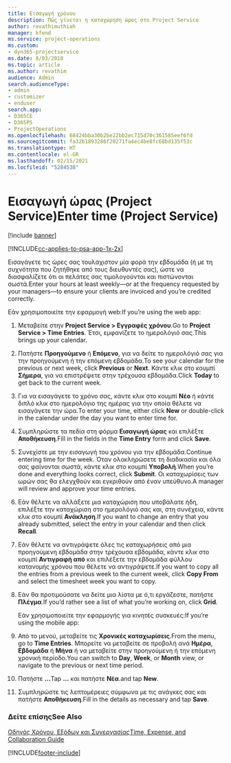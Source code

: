 ```yaml
---
title: Εισαγωγή χρόνου
description: Πώς γίνεται η καταχώρηση ώρας στο Project Service
author: revathimuthiah
manager: kfend
ms.service: project-operations
ms.custom:
- dyn365-projectservice
ms.date: 8/03/2018
ms.topic: article
ms.author: revathim
audience: Admin
search.audienceType:
- admin
- customizer
- enduser
search.app:
- D365CE
- D365PS
- ProjectOperations
ms.openlocfilehash: 68424bba30b2be22bb2ec715d70c361585eef6fd
ms.sourcegitcommit: fa32b1893286f20271fa4ec4be8fc68bd135f53c
ms.translationtype: HT
ms.contentlocale: el-GR
ms.lasthandoff: 02/15/2021
ms.locfileid: "5284538"
---
```

# <a name="enter-time-project-service"></a><span data-ttu-id="4b499-103">Εισαγωγή ώρας (Project Service)</span><span class="sxs-lookup"><span data-stu-id="4b499-103">Enter time (Project Service)</span></span>

[!include [banner](../includes/psa-now-project-operations.md)]

[!INCLUDE[cc-applies-to-psa-app-1x-2x](../includes/cc-applies-to-psa-app-1x-2x.md)]

<span data-ttu-id="4b499-104">Εισαγάγετε τις ώρες σας τουλάχιστον μία φορά την εβδομάδα (ή με τη συχνότητα που ζητήθηκε από τους διευθυντές σας), ώστε να διασφαλίζετε ότι οι πελάτες σας τιμολογούνται και πιστώνονται σωστά.</span><span class="sxs-lookup"><span data-stu-id="4b499-104">Enter your hours at least weekly—or at the frequency requested by your managers—to ensure your clients are invoiced and you’re credited correctly.</span></span>  
  
 <span data-ttu-id="4b499-105">Εάν χρησιμοποιείτε την εφαρμογή web:</span><span class="sxs-lookup"><span data-stu-id="4b499-105">If you’re using the web app:</span></span>  
  
1. <span data-ttu-id="4b499-106">Μεταβείτε στην **Project Service > Εγγραφές χρόνου**.</span><span class="sxs-lookup"><span data-stu-id="4b499-106">Go to **Project Service > Time Entries**.</span></span> <span data-ttu-id="4b499-107">Έτσι, εμφανίζετε το ημερολόγιό σας.</span><span class="sxs-lookup"><span data-stu-id="4b499-107">This brings up your calendar.</span></span>  
  
2. <span data-ttu-id="4b499-108">Πατήστε **Προηγούμενο** ή **Επόμενο**, για να δείτε το ημερολόγιό σας για την προηγούμενη ή την επόμενη εβδομάδα.</span><span class="sxs-lookup"><span data-stu-id="4b499-108">To see your calendar for the previous or next week, click **Previous** or **Next**.</span></span> <span data-ttu-id="4b499-109">Κάντε κλικ στο κουμπί **Σήμερα**, για να επιστρέψετε στην τρέχουσα εβδομάδα.</span><span class="sxs-lookup"><span data-stu-id="4b499-109">Click **Today** to get back to the current week.</span></span>  
  
3. <span data-ttu-id="4b499-110">Για να εισαγάγετε το χρόνο σας, κάντε κλικ στο κουμπί **Νέο** ή κάντε διπλό κλικ στο ημερολόγιο της ημέρας για την οποία θέλετε να εισαγάγετε την ώρα.</span><span class="sxs-lookup"><span data-stu-id="4b499-110">To enter your time, either click **New** or double-click in the calendar under the day you want to enter time for.</span></span>  
  
4. <span data-ttu-id="4b499-111">Συμπληρώστε τα πεδία στη φόρμα **Εισαγωγή ώρας** και επιλέξτε **Αποθήκευση**.</span><span class="sxs-lookup"><span data-stu-id="4b499-111">Fill in the fields in the **Time Entry** form and click **Save**.</span></span>  
  
5. <span data-ttu-id="4b499-112">Συνεχίστε με την εισαγωγή του χρόνου για την εβδομάδα.</span><span class="sxs-lookup"><span data-stu-id="4b499-112">Continue entering time for the week.</span></span> <span data-ttu-id="4b499-113">Όταν ολοκληρώσετε τη διαδικασία και όλα σας φαίνονται σωστά, κάντε κλικ στο κουμπί **Υποβολή**.</span><span class="sxs-lookup"><span data-stu-id="4b499-113">When you’re done and everything looks correct, click **Submit**.</span></span> <span data-ttu-id="4b499-114">Οι καταχωρίσεις των ωρών σας θα ελεγχθούν και εγκριθούν από έναν υπεύθυνο.</span><span class="sxs-lookup"><span data-stu-id="4b499-114">A manager will review and approve your time entries.</span></span>  
  
6. <span data-ttu-id="4b499-115">Εάν θέλετε να αλλάξετε μια καταχώριση που υποβάλατε ήδη, επιλέξτε την καταχώριση στο ημερολόγιό σας και, στη συνέχεια, κάντε κλικ στο κουμπί **Ανάκληση**.</span><span class="sxs-lookup"><span data-stu-id="4b499-115">If you want to change an entry that you already submitted, select the entry in your calendar and then click **Recall**.</span></span>  
  
7. <span data-ttu-id="4b499-116">Εάν θέλετε να αντιγράψετε όλες τις καταχωρήσεις από μια προηγούμενη εβδομάδα στην τρέχουσα εβδομάδα, κάντε κλικ στο κουμπί **Αντιγραφή από** και επιλέξετε την εβδομάδα φύλλου κατανομής χρόνου που θέλετε να αντιγράψετε.</span><span class="sxs-lookup"><span data-stu-id="4b499-116">If you want to copy all the entries from a previous week to the current week, click **Copy From** and select the timesheet week you want to copy.</span></span>  
  
8. <span data-ttu-id="4b499-117">Εάν θα προτιμούσατε να δείτε μια λίστα με ό,τι εργάζεστε, πατήστε **Πλέγμα**.</span><span class="sxs-lookup"><span data-stu-id="4b499-117">If you’d rather see a list of what you’re working on, click **Grid**.</span></span>  
  
   <span data-ttu-id="4b499-118">Εάν χρησιμοποιείτε την εφαρμογής για κινητές συσκευές:</span><span class="sxs-lookup"><span data-stu-id="4b499-118">If you’re using the mobile app:</span></span>  
  
9. <span data-ttu-id="4b499-119">Από το μενού, μεταβείτε τις **Χρονικές καταχωρίσεις**.</span><span class="sxs-lookup"><span data-stu-id="4b499-119">From the menu, go to **Time Entries**.</span></span>     <span data-ttu-id="4b499-120">Μπορείτε να μεταβείτε σε προβολή ανά **Ημέρα**, **Εβδομάδα** ή **Μήνα** ή να μεταβείτε στην προηγούμενη ή την επόμενη χρονική περίοδο.</span><span class="sxs-lookup"><span data-stu-id="4b499-120">You can switch to **Day**, **Week**, or **Month** view, or navigate to the previous or next time period.</span></span>  
  
10. <span data-ttu-id="4b499-121">Πατήστε **…**</span><span class="sxs-lookup"><span data-stu-id="4b499-121">Tap **…**</span></span> <span data-ttu-id="4b499-122">και πατήστε **Νέα**.</span><span class="sxs-lookup"><span data-stu-id="4b499-122">and tap **New**.</span></span>  
  
11. <span data-ttu-id="4b499-123">Συμπληρώστε τις λεπτομέρειες σύμφωνα με τις ανάγκες σας και πατήστε **Αποθήκευση**.</span><span class="sxs-lookup"><span data-stu-id="4b499-123">Fill in the details as necessary and tap **Save**.</span></span>  
  
### <a name="see-also"></a><span data-ttu-id="4b499-124">Δείτε επίσης</span><span class="sxs-lookup"><span data-stu-id="4b499-124">See Also</span></span>  
 [<span data-ttu-id="4b499-125">Οδηγός Χρόνου, Εξόδων και Συνεργασίας</span><span class="sxs-lookup"><span data-stu-id="4b499-125">Time, Expense, and Collaboration Guide</span></span>](../psa/time-expense-collaboration-guide.md)


[!INCLUDE[footer-include](../includes/footer-banner.md)]
